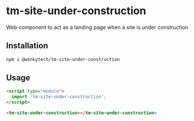 # tm-site-under-construction

Web component to act as a landing page when a site is under construction

## Installation
```bash
npm i @wonkytech/tm-site-under-construction
```

## Usage
```html
<script type="module">
  import 'tm-site-under-construction';
</script>

<tm-site-under-construction></tm-site-under-construction>
```
